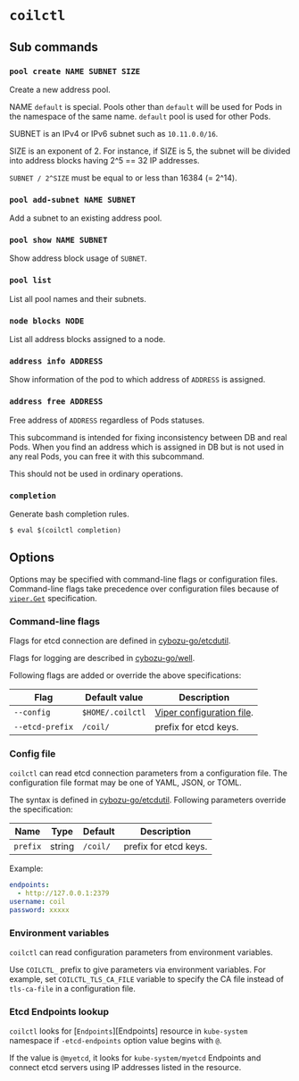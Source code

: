 `coilctl`
=========

## Sub commands

### `pool create NAME SUBNET SIZE`

Create a new address pool.

NAME `default` is special.
Pools other than `default` will be used for Pods in the namespace of the same name.
`default` pool is used for other Pods.

SUBNET is an IPv4 or IPv6 subnet such as `10.11.0.0/16`.

SIZE is an exponent of 2.  For instance, if SIZE is 5,
the subnet will be divided into address blocks having 2^5 == 32 IP addresses.

`SUBNET / 2^SIZE` must be equal to or less than 16384 (= 2^14).

### `pool add-subnet NAME SUBNET`

Add a subnet to an existing address pool.

### `pool show NAME SUBNET`

Show address block usage of `SUBNET`.

### `pool list`

List all pool names and their subnets.

### `node blocks NODE`

List all address blocks assigned to a node.

### `address info ADDRESS`

Show information of the pod to which address of `ADDRESS` is assigned.

### `address free ADDRESS`

Free address of `ADDRESS` regardless of Pods statuses.

This subcommand is intended for fixing inconsistency between DB and real Pods.
When you find an address which is assigned in DB but is not used in any real Pods,
you can free it with this subcommand.

This should not be used in ordinary operations.


### `completion`

Generate bash completion rules.

```console
$ eval $(coilctl completion)
```

## Options

Options may be specified with command-line flags or configuration files.
Command-line flags take precedence over configuration files because of [`viper.Get`](https://godoc.org/github.com/spf13/viper#Get) specification.

### Command-line flags

Flags for etcd connection are defined in [cybozu-go/etcdutil](https://github.com/cybozu-go/etcdutil#command-line-flags).

Flags for logging are described in [cybozu-go/well](https://github.com/cybozu-go/well/wiki/Use-with-spf13-cobra).

Following flags are added or override the above specifications:

Flag            | Default value    | Description
--------------- | ---------------- | -----------
`--config`      | `$HOME/.coilctl` | [Viper configuration file](https://github.com/spf13/viper#reading-config-files).
`--etcd-prefix` | `/coil/`         | prefix for etcd keys.

### Config file

`coilctl` can read etcd connection parameters from a configuration file.
The configuration file format may be one of YAML, JSON, or TOML.

The syntax is defined in [cybozu-go/etcdutil](https://github.com/cybozu-go/etcdutil#yamljson-configuration-file).  Following parameters override the specification:

Name     | Type   | Default  | Description
-------- | ------ | -------- | -----------
`prefix` | string | `/coil/` | prefix for etcd keys.

Example:

```yaml
endpoints:
  - http://127.0.0.1:2379
username: coil
password: xxxxx
```

### Environment variables

`coilctl` can read configuration parameters from environment variables.

Use `COILCTL_` prefix to give parameters via environment variables.
For example, set `COILCTL_TLS_CA_FILE` variable to specify the CA file instead of `tls-ca-file` in a configuration file.

### Etcd Endpoints lookup

`coilctl` looks for [`Endpoints`][Endpoints] resource in `kube-system` namespace
if `-etcd-endpoints` option value begins with `@`.

If the value is `@myetcd`, it looks for `kube-system/myetcd` Endpoints and
connect etcd servers using IP addresses listed in the resource.
